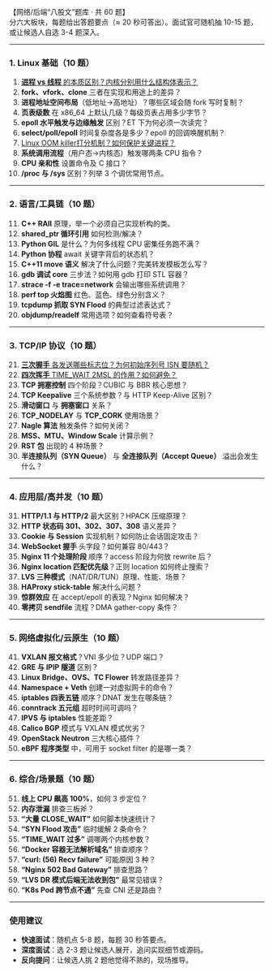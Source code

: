 【网络/后端“八股文”题库 · 共 60 题】  
分六大板块，每题给出答题要点（≈ 20 秒可答出）。面试官可随机抽 10-15 题，或让候选人自选 3-4 题深入。

---

### 1. Linux 基础（10 题）
1. [**进程 vs 线程** 的本质区别？内核分别用什么结构体表示？](content/posts/OS/进程vs线程的本质区别)
2. **fork、vfork、clone** 三者在实现和用途上的差异？  
3. **进程地址空间布局**（低地址→高地址）？哪些区域会随 fork 写时复制？  
4. **页表级数** 在 x86_64 上默认几级？每级页表占用多少字节？  
5. **epoll 水平触发与边缘触发** 区别？ET 下为何必须一次读完？  
6. **select/poll/epoll** 时间复杂度各是多少？epoll 的回调唤醒机制？  
7. [Linux OOM killer打分机制？如何保护关键进程？](content/posts/linux/OOM_killer打分机制)
8. **系统调用流程**（用户态→内核态）触发哪两条 CPU 指令？  
9. **CPU 亲和性** 设置命令及 C 接口？  
10. **/proc 与 /sys** 区别？列举 3 个调优常用节点。

---

### 2. 语言/工具链（10 题）
11. **C++ RAII** 原理，举一个必须自己实现析构的类。  
12. **shared_ptr 循环引用** 如何检测/解决？  
13. **Python GIL** 是什么？为何多线程 CPU 密集任务跑不满？  
14. **Python 协程** await 关键字背后的状态机？  
15. **C++11 move 语义** 解决了什么问题？完美转发模板怎么写？  
16. **gdb 调试 core** 三步法？如何用 gdb 打印 STL 容器？  
17. **strace -f -e trace=network** 会输出哪些系统调用？  
18. **perf top 火焰图** 红色、蓝色、绿色分别含义？  
19. **tcpdump 抓取 SYN Flood** 的典型过滤表达式？  
20. **objdump/readelf** 常用选项？如何查看符号表？

---

### 3. TCP/IP 协议（10 题）
21. [**三次握手** 各发送哪些标志位？为何初始序列号 ISN 要随机？](content/posts/数通/三次握手、四次挥手、同时打开、关闭、半关闭)
22. [**四次挥手** TIME_WAIT 2MSL 的作用？如何避免？](content/posts/数通/三次握手、四次挥手、同时打开、关闭、半关闭)
23. **TCP 拥塞控制** 四个阶段？CUBIC 与 BBR 核心思想？  
24. **TCP Keepalive** 三个系统参数？与 HTTP Keep-Alive 区别？  
25. **滑动窗口** 与 **拥塞窗口** 关系？  
26. **TCP_NODELAY** 与 **TCP_CORK** 使用场景？  
27. **Nagle 算法** 触发条件？如何关闭？  
28. **MSS、MTU、Window Scale** 计算示例？  
29. **RST 包** 出现的 4 种场景？  
30. **半连接队列（SYN Queue）** 与 **全连接队列（Accept Queue）** 溢出会发生什么？

---

### 4. 应用层/高并发（10 题）
31. **HTTP/1.1 与 HTTP/2** 最大区别？HPACK 压缩原理？  
32. **HTTP 状态码 301、302、307、308** 语义差异？  
33. **Cookie 与 Session** 实现机制？如何防止会话固定攻击？  
34. **WebSocket 握手** 头字段？如何兼容 80/443？  
35. **Nginx 11 个处理阶段** 顺序？access 阶段为何放 rewrite 后？  
36. **Nginx location 匹配优先级**？正则 location 如何终止搜索？  
37. **LVS 三种模式**（NAT/DR/TUN）原理、性能、场景？  
38. **HAProxy stick-table** 解决什么问题？  
39. **惊群效应** 在 accept/epoll 的表现？Nginx 如何解决？  
40. **零拷贝 sendfile** 流程？DMA gather-copy 条件？

---

### 5. 网络虚拟化/云原生（10 题）
41. **VXLAN 报文格式**？VNI 多少位？UDP 端口？  
42. **GRE 与 IPIP 隧道** 区别？  
43. **Linux Bridge、OVS、TC Flower** 转发路径差异？  
44. **Namespace + Veth** 创建一对虚拟网卡的命令？  
45. **iptables 四表五链** 顺序？DNAT 发生在哪条链？  
46. **conntrack 五元组** 超时时间可调吗？  
47. **IPVS 与 iptables** 性能差距？  
48. **Calico BGP** 模式与 VXLAN 模式优劣？  
49. **OpenStack Neutron** 三大核心插件？  
50. **eBPF 程序类型** 中，可用于 socket filter 的是哪一类？

---

### 6. 综合/场景题（10 题）
51. **线上 CPU 飙高 100%**，如何 3 步定位？  
52. **内存泄漏** 排查三板斧？  
53. **“大量 CLOSE_WAIT”** 如何脚本快速统计？  
54. **“SYN Flood 攻击”** 临时缓解 2 条命令？  
55. **“TIME_WAIT 过多”** 调哪两个内核参数？  
56. **“Docker 容器无法解析域名”** 排查顺序？  
57. **“curl: (56) Recv failure”** 可能原因 3 种？  
58. **“Nginx 502 Bad Gateway”** 排查思路？  
59. **“LVS DR 模式后端无法收到包”** 最常见错误？  
60. **“K8s Pod 跨节点不通”** 先查 CNI 还是路由？

---

### 使用建议
- **快速面试**：随机点 5-8 题，每题 30 秒答要点。  
- **深度面试**：选 2-3 题让候选人展开，追问实现细节或源码。  
- **反向提问**：让候选人挑 2 题他觉得不熟的，现场推导。